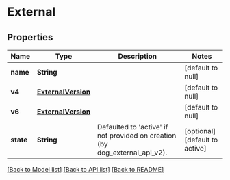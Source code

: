 # External
## Properties

| Name | Type | Description | Notes |
|------------ | ------------- | ------------- | -------------|
| **name** | **String** |  | [default to null] |
| **v4** | [**ExternalVersion**](ExternalVersion.md) |  | [default to null] |
| **v6** | [**ExternalVersion**](ExternalVersion.md) |  | [default to null] |
| **state** | **String** | Defaulted to &#39;active&#39; if not provided on creation (by dog_external_api_v2). | [optional] [default to active] |

[[Back to Model list]](../README.md#documentation-for-models) [[Back to API list]](../README.md#documentation-for-api-endpoints) [[Back to README]](../README.md)

